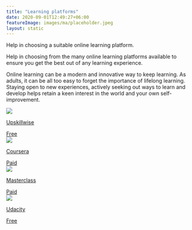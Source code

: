```yaml
---
title: "Learning platforms"
date: 2020-09-01T12:49:27+06:00
featureImage: images/ma/placeholder.jpeg
layout: static
---
```


Help in choosing a suitable online learning platform.

Help in choosing from the many online learning platforms available to ensure you get the best out of any learning experience.

Online learning can be a modern and innovative way to keep learning. As adults, it can be all too easy to forget the importance of lifelong learning. Staying open to new experiences, actively seeking out ways to learn and develop helps retain a keen interest in the world and your own self-improvement.

<a class="ma-link" href="https://upskillwise.com/online-learning-platforms/"><div class="ma-card"><div class="ma-icon"><img src ="/images/icon-check.png"/></div><div class="ma-name"><p>Upskillwise</p></div><div class="ma-paid-text"><span>Free</span></div></div></a><a class="ma-link" href="https://www.coursera.org/"><div class="ma-card"><div class="ma-icon"><img src ="/images/icon-pound.png"/></div><div class="ma-name"><p>Coursera</p></div><div class="ma-paid-text"><span>Paid</span></div></div></a><a class="ma-link" href="https://www.masterclass.com/"><div class="ma-card"><div class="ma-icon"><img src ="/images/icon-pound.png"/></div><div class="ma-name"><p>Masterclass</p></div><div class="ma-paid-text"><span>Paid</span></div></div></a><a class="ma-link" href="https://www.udacity.com/"><div class="ma-card"><div class="ma-icon"><img src ="/images/icon-check.png"/></div><div class="ma-name"><p>Udacity</p></div><div class="ma-paid-text"><span>Free</span></div></div></a>  

<br/><br/>






